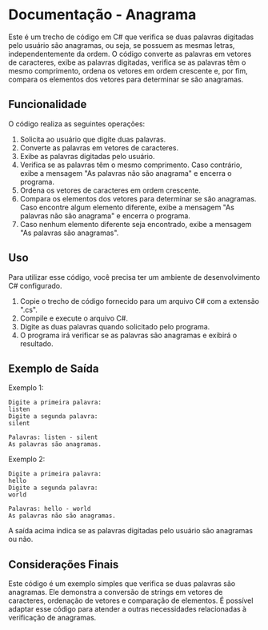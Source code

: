 # Documentação - Anagrama

Este é um trecho de código em C# que verifica se duas palavras digitadas pelo usuário são anagramas, ou seja, se possuem as mesmas letras, independentemente da ordem. O código converte as palavras em vetores de caracteres, exibe as palavras digitadas, verifica se as palavras têm o mesmo comprimento, ordena os vetores em ordem crescente e, por fim, compara os elementos dos vetores para determinar se são anagramas.

## Funcionalidade

O código realiza as seguintes operações:

1. Solicita ao usuário que digite duas palavras.
2. Converte as palavras em vetores de caracteres.
3. Exibe as palavras digitadas pelo usuário.
4. Verifica se as palavras têm o mesmo comprimento. Caso contrário, exibe a mensagem "As palavras não são anagrama" e encerra o programa.
5. Ordena os vetores de caracteres em ordem crescente.
6. Compara os elementos dos vetores para determinar se são anagramas. Caso encontre algum elemento diferente, exibe a mensagem "As palavras não são anagrama" e encerra o programa.
7. Caso nenhum elemento diferente seja encontrado, exibe a mensagem "As palavras são anagramas".

## Uso

Para utilizar esse código, você precisa ter um ambiente de desenvolvimento C# configurado.

1. Copie o trecho de código fornecido para um arquivo C# com a extensão ".cs".
2. Compile e execute o arquivo C#.
3. Digite as duas palavras quando solicitado pelo programa.
4. O programa irá verificar se as palavras são anagramas e exibirá o resultado.

## Exemplo de Saída

Exemplo 1:
```
Digite a primeira palavra:
listen
Digite a segunda palavra:
silent

Palavras: listen - silent
As palavras são anagramas.
```

Exemplo 2:
```
Digite a primeira palavra:
hello
Digite a segunda palavra:
world

Palavras: hello - world
As palavras não são anagramas.
```

A saída acima indica se as palavras digitadas pelo usuário são anagramas ou não.

## Considerações Finais

Este código é um exemplo simples que verifica se duas palavras são anagramas. Ele demonstra a conversão de strings em vetores de caracteres, ordenação de vetores e comparação de elementos. É possível adaptar esse código para atender a outras necessidades relacionadas à verificação de anagramas.
